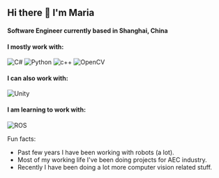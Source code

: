## Hi there 👋 I'm Maria
#### Software Engineer currently based in Shanghai, China
#### I mostly work with: 
![C#](https://img.shields.io/badge/c%23-%23239120.svg?style=for-the-badge&logo=c-sharp&logoColor=white)
![Python](https://img.shields.io/badge/python-3670A0?style=for-the-badge&logo=python&logoColor=ffdd54)
![c++](https://img.shields.io/badge/C%2B%2B-00599C?style=for-the-badge&logo=c%2B%2B&logoColor=white)
![OpenCV](https://img.shields.io/badge/opencv-%23white.svg?style=for-the-badge&logo=opencv&logoColor=white)

#### I can also work with: 
![Unity](https://img.shields.io/badge/unity-%23000000.svg?style=for-the-badge&logo=unity&logoColor=white)

#### I am learning to work with:
![ROS](https://img.shields.io/badge/ros-%230A0FF9.svg?style=for-the-badge&logo=ros&logoColor=white)

Fun facts:
 - Past few years I have been working with robots (a lot). 
 - Most of my working life I've been doing projects for AEC industry.
 - Recently I have been doing a lot more computer vision related stuff. 

<!--
**mariarzv/mariarzv** is a ✨ _special_ ✨ repository because its `README.md` (this file) appears on your GitHub profile.

Here are some ideas to get you started:

- 🔭 I’m currently working on ...
- 🌱 I’m currently learning ...
- 👯 I’m looking to collaborate on ...
- 🤔 I’m looking for help with ...
- 💬 Ask me about ...
- 📫 How to reach me: ...
- 😄 Pronouns: ...
- ⚡ Fun fact: ...
-->
